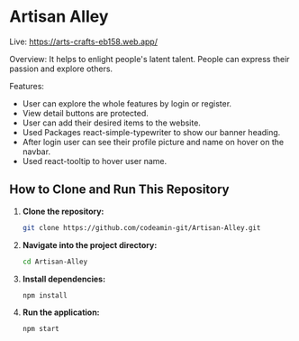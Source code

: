 # Artisan Alley

Live: https://arts-crafts-eb158.web.app/

Overview: It helps to enlight people's latent talent. People can express their passion and explore others.

Features:
- User can explore the whole features by login or register.
- View detail buttons are protected.
- User can add their desired items to the website.
- Used Packages react-simple-typewriter to show our banner heading.
- After login user can see their profile picture and name on hover on the navbar.
- Used react-tooltip to hover user name.

## How to Clone and Run This Repository

1. **Clone the repository:**

   ```bash
   git clone https://github.com/codeamin-git/Artisan-Alley.git
   ```

2. **Navigate into the project directory:**

   ```bash
   cd Artisan-Alley
   ```

3. **Install dependencies:**

   ```bash
   npm install
   ```

4. **Run the application:**

   ```bash
   npm start
   ```
